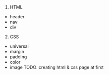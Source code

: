 1. HTML
- header 
- nav 
- div 

2. CSS

- universal 
- margin 
- padding 
- color 
- image 
TODO:
creating html & css page at first 
